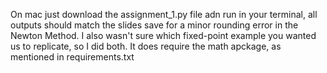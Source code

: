 On mac just download the assignment_1.py file adn run in your terminal, all outputs should match the slides save for a minor rounding error in the Newton Method. I also wasn't sure which fixed-point example you wanted us to replicate, so I did both. It does require the math apckage, as mentioned in requirements.txt

